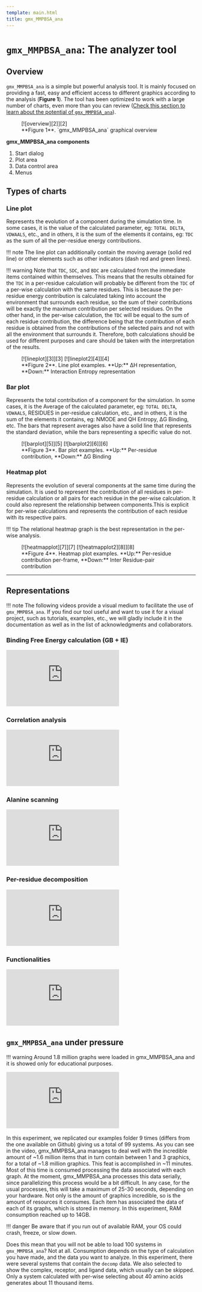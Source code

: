 ```yaml
---
template: main.html
title: gmx_MMPBSA_ana
---
```


# `gmx_MMPBSA_ana`: The analyzer tool

## Overview
`gmx_MMPBSA_ana` is a simple but powerful analysis tool. It is mainly focused on providing a fast, easy and efficient 
access to different graphics according to the analysis (**Figure 1**). The tool has been optimized to work with a 
large number of charts, even more than you can review ([Check this section to learn about the potential of 
`gmx_MMPBSA_ana`](#gmx_mmpbsa_ana-under-pressure)).


<figure markdown="1">
[![overview][2]][2]
  <figcaption markdown="1">
  **Figure 1**. `gmx_MMPBSA_ana` graphical overview
  </figcaption>
</figure>

[2]: assets/images/gmx_mmpbsa_ana_overview.png

**gmx_MMPBSA_ana components**

1. Start dialog
2. Plot area
3. Data control area
4. Menus

## Types of charts

### Line plot
Represents the evolution of a component during the simulation time. In some cases, it is the value of the calculated 
parameter, eg: `TOTAL DELTA`, `VDWAALS`, etc., and in others, it is the sum of the elements it contains, eg: `TDC` as 
the sum of all the per-residue energy contributions.

!!! note
    The line plot can additionally contain the moving average (solid red line) or other elements such as other 
    indicators (dash red and green lines).

!!! warning 
    Note that `TDC`, `SDC`, and `BDC` are calculated from the immediate items contained within themselves. This means that the 
    results obtained for the `TDC` in a per-residue calculation will probably be different from the `TDC` of a per-wise 
    calculation with the same residues. This is because the per-residue energy contribution is calculated taking 
    into account the environment that surrounds each residue, so the sum of their contributions will be exactly the 
    maximum contribution per selected residues. On the other hand, in the per-wise calculation, the `TDC` will be 
    equal to the sum of each residue contribution, the difference being that the contribution of each residue is 
    obtained from the contributions of the selected pairs and not with all the environment that surrounds it. Therefore, both 
    calculations should be used for different purposes and care should be taken with the interpretation of the results.

<figure markdown="1">
[![lineplot][3]][3]
[![lineplot2][4]][4]
  <figcaption markdown="1">
  **Figure 2**. Line plot examples. **Up:** ΔH representation, **Down:** Interaction Entropy representation
  </figcaption>
</figure>

[3]: assets/images/line_plot.png
[4]: assets/images/line_plot_ie.png

### Bar plot
Represents the total contribution of a component for the simulation. In some cases, it is the Average of the calculated 
parameter, eg: `TOTAL DELTA`, `VDWAALS`, RESIDUES in per-residue calculation, etc., and in others, it is the sum of the 
elements it contains, eg: NMODE and QH Entropy, ΔG Binding, etc. The bars that represent averages also have a solid 
line that represents the standard deviation, while the bars representing a specific value do not.

<figure markdown="1">
[![barplot][5]][5]
[![barplot2][6]][6]
  <figcaption markdown="1">
  **Figure 3**. Bar plot examples. **Up:** Per-residue contribution, **Down:** ΔG Binding
  </figcaption>
</figure>

[5]: assets/images/bar_plot.png
[6]: assets/images/bar_plot2.png

### Heatmap plot
Represents the evolution of several components at the same time during the simulation. It is used to represent the 
contribution of all residues in per-residue calculation or all pairs for each residue in the per-wise calculation. 
It could also represent the relationship between components.This is explicit for per-wise calculations and 
represents the contribution of each residue with its respective pairs.

!!! tip
The relational heatmap graph is the best representation in the per-wise analysis.

<figure markdown="1">
[![heatmapplot][7]][7]
[![heatmapplot2][8]][8]
  <figcaption markdown="1">
  **Figure 4**. Heatmap plot examples. **Up:** Per-residue contribution per-frame, **Down:** Inter Residue-pair 
contribution
  </figcaption>
</figure>

[7]: assets/images/heatmap_plot.png
[8]: assets/images/heatmap_plot2.png

---------------------------------------

## Representations

!!! note
    The following videos provide a visual medium to facilitate the use of `gmx_MMPBSA_ana`. If you find our tool 
    useful and want to use it for a visual project, such as tutorials, examples, etc., we will gladly include it 
    in the documentation as well as in the list of acknowledgments and collaborators.

### Binding Free Energy calculation (GB + IE) 

<div class="embed-container">
    <iframe src="https://www.youtube.com/embed/k1aLlBhnkxo" frameborder="0" allowfullscreen></iframe>
</div>

### Correlation analysis

<div class="embed-container">
    <iframe src="https://www.youtube.com/embed/0xiphzA1O0w" frameborder="0" allowfullscreen></iframe>
</div>

### Alanine scanning

<div class="embed-container">
    <iframe src="https://www.youtube.com/embed/_r13tcmY038" frameborder="0" allowfullscreen></iframe>
</div>

### Per-residue decomposition

<div class="embed-container">
    <iframe src="https://www.youtube.com/embed/Ww7juWeWQQ8" frameborder="0" allowfullscreen></iframe>
</div>

### Functionalities

<div class="embed-container">
    <iframe src="https://www.youtube.com/embed/PgDnG8UgRWw" frameborder="0" allowfullscreen></iframe>
</div>

## `gmx_MMPBSA_ana` under pressure

!!! warning
    Around 1.8 million graphs were loaded in gmx_MMPBSA_ana and it is showed only for educational purposes.

<div class="embed-container">
    <iframe src="https://www.youtube.com/embed/9d8wWcJLnFI" frameborder="0" allowfullscreen></iframe>
</div>

In this experiment, we replicated our examples folder 9 times (differs from the one available on Github) giving us a 
total of 99 systems. As you can see in the video, gmx_MMPBSA_ana manages to deal well with the incredible amount of ~1.6 
million items that in turn contain between 1 and 3 graphics, for a total of ~1.8 million graphics. This feat is 
accomplished in ~11 minutes. Most of this time is consumed processing the data associated with each graph. At the 
moment, gmx_MMPBSA_ana processes this data serially, since parallelizing this process would be a bit difficult. In 
any case, for the usual processes, this will take a maximum of 25-30 seconds, depending on your hardware. Not only 
is the amount of graphics incredible, so is the amount of resources it consumes. Each item has associated the data 
of each of its graphs, which is stored in memory. In this experiment, RAM consumption reached up to 14GB.

!!! danger
    Be aware that if you run out of available RAM, your OS could crash, freeze, or slow down.

Does this mean that you will not be able to load 100 systems in `gmx_MMPBSA_ana`?
Not at all. Consumption depends on the type of calculation you have made, and the data you want to analyze. In this
experiment, there were several systems that contain the `decomp` data. We also selected to show the complex, receptor, and 
ligand data, which usually can be skipped. Only a system calculated with per-wise selecting about 40 amino acids 
generates about 11 thousand items.

